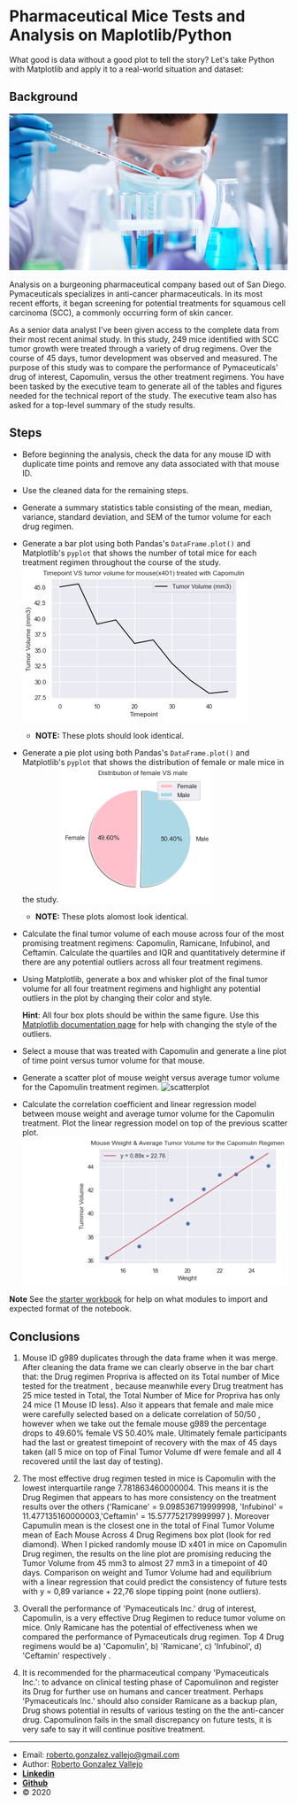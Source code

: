 # Pharmaceutical Mice Tests and Analysis on Maplotlib/Python

What good is data without a good plot to tell the story?
Let's take Python with Matplotlib and apply it to a real-world situation and dataset:

## Background

![Laboratory](Laboratory.jpg)

Analysis on a burgeoning pharmaceutical company based out of San Diego. Pymaceuticals specializes in anti-cancer pharmaceuticals. In its most recent efforts, it began screening for potential treatments for squamous cell carcinoma (SCC), a commonly occurring form of skin cancer.

As a senior data analyst I've been given access to the complete data from their most recent animal study. In this study, 249 mice identified with SCC tumor growth were treated through a variety of drug regimens. Over the course of 45 days, tumor development was observed and measured. The purpose of this study was to compare the performance of Pymaceuticals' drug of interest, Capomulin, versus the other treatment regimens. You have been tasked by the executive team to generate all of the tables and figures needed for the technical report of the study. The executive team also has asked for a top-level summary of the study results.

## Steps

* Before beginning the analysis, check the data for any mouse ID with duplicate time points and remove any data associated with that mouse ID.

* Use the cleaned data for the remaining steps.

* Generate a summary statistics table consisting of the mean, median, variance, standard deviation, and SEM of the tumor volume for each drug regimen.

* Generate a bar plot using both Pandas's `DataFrame.plot()` and Matplotlib's `pyplot` that shows  the number of total mice for each treatment regimen throughout the course of the study.
![lineplot](lineplot.png)

  * **NOTE:** These plots should look identical.

* Generate a pie plot using both Pandas's `DataFrame.plot()` and Matplotlib's `pyplot` that shows the distribution of female or male mice in the study.
![piechart](piechart.png)
  * **NOTE:** These plots alomost look identical.

* Calculate the final tumor volume of each mouse across four of the most promising treatment regimens: Capomulin, Ramicane, Infubinol, and Ceftamin. Calculate the quartiles and IQR and quantitatively determine if there are any potential outliers across all four treatment regimens.

* Using Matplotlib, generate a box and whisker plot of the final tumor volume for all four treatment regimens and highlight any potential outliers in the plot by changing their color and style.


  **Hint**: All four box plots should be within the same figure. Use this [Matplotlib documentation page](https://matplotlib.org/gallery/pyplots/boxplot_demo_pyplot.html#sphx-glr-gallery-pyplots-boxplot-demo-pyplot-py) for help with changing the style of the outliers.

* Select a mouse that was treated with Capomulin and generate a line plot of time point versus tumor volume for that mouse.

* Generate a scatter plot of mouse weight versus average tumor volume for the Capomulin treatment regimen.
![scatterplot](scatterplot.png)
* Calculate the correlation coefficient and linear regression model between mouse weight and average tumor volume for the Capomulin treatment. Plot the linear regression model on top of the previous scatter plot.
![linearplot](linearplot.png)

**Note** See the [starter workbook](Pymaceuticals/pymaceuticals_starter.ipynb) for help on what modules to import and expected format of the notebook.

## Conclusions

1. Mouse ID g989 duplicates through the data frame when it was merge. After cleaning the data frame we can clearly observe in the bar chart that: the Drug regimen Propriva is affected on its Total number of Mice tested for the treatment , because meanwhile every Drug treatment has 25 mice tested in Total, the Total Number of Mice for Propriva has only 24 mice (1 Mouse ID less). Also it appears that female and male mice were carefully selected based on a delicate correlation of 50/50 , however when we take out the female mouse g989 the percentage drops to 49.60% female VS 50.40% male. Ultimately female participants had the last or greatest timepoint of recovery with the max of 45 days taken (all 5 mice on top of Final Tumor Volume df were female and all 4 recovered until the last day of testing).

2. The most effective drug regimen tested in mice is Capomulin  with the lowest interquartile range 7.781863460000004. This means it is the Drug Regimen that appears to has more consistency on the treatment results over the others ('Ramicane' = 9.098536719999998, 'Infubinol' = 11.477135160000003,'Ceftamin' = 15.577752179999997 ). Moreover Capumulin mean is the closest one in the total of Final Tumor Volume mean of Each Mouse Across 4 Drug Regimens box plot (look for red diamond). When I picked randomly mouse ID x401 in mice on Capomulin Drug regimen, the results on the line plot are promising reducing the Tumor Volume from 45 mm3 to almost 27 mm3 in a timepoint of 40 days. Comparison on weight and Tumor Volume had and equilibrium with a linear regression that could predict the consistency of future tests with y = 0,89 variance + 22,76 slope tipping point (none outliers).

3. Overall the performance of 'Pymaceuticals Inc.' drug of interest, Capomulin, is a very effective Drug Regimen to reduce tumor volume on mice. Only Ramicane has the potential of effectiveness when we compared the performance of Pymaceuticals drug regimen. Top 4 Drug regimens would be a) 'Capomulin', b) 'Ramicane', c) 'Infubinol', d) 'Ceftamin' respectively .

4. It is recommended for  the pharmaceutical company 'Pymaceuticals Inc.': to advance on clinical testing phase of Capomulinon and register its Drug for further use on humans and cancer treatment. Perhaps 'Pymaceuticals Inc.' should also consider Ramicane as a backup plan, Drug shows potential  in results of various testing on the the anti-cancer drug. Capomulinon fails in the small discrepancy on future tests, it is very safe to say it will continue positive treatment.

_______________________________________________
- Email: <roberto.gonzalez.vallejo@gmail.com>
- Author: [Roberto Gonzalez Vallejo](mailto:roberto.gonzalez.vallejo@gmail.com)
- [**Linkedin**](https://www.linkedin.com/in/roberto-gonzalez-vallejo-6ba894144/)
- [**Github**](https://github.com/roberto-g-v)
- © 2020
